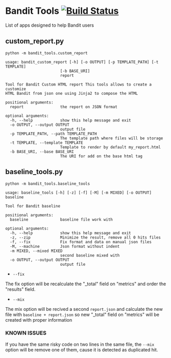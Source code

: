 # Bandit Tools [![Build Status](https://travis-ci.org/ehooo/bandit_tools.svg)](https://travis-ci.org/ehooo/bandit_tools)
List of apps designed to help Bandit users

## custom_report.py
`python -m bandit_tools.custom_report`
```
usage: bandit_custom_report [-h] [-o OUTPUT] [-p TEMPLATE_PATH] [-t TEMPLATE]
                        [-b BASE_URI]
                        report

Tool for Bandit Custom HTML report This tools allows to create a customize
HTML Bandit from json one using Jinja2 to compose the HTML

positional arguments:
  report                the report on JSON format

optional arguments:
  -h, --help            show this help message and exit
  -o OUTPUT, --output OUTPUT
                        output file
  -p TEMPLATE_PATH, --path TEMPLATE_PATH
                        The template path where files will be storage
  -t TEMPLATE, --template TEMPLATE
                        Template to render by default my_report.html
  -b BASE_URI, --base BASE_URI
                        The URI for add on the base html tag
```

## baseline_tools.py
`python -m bandit_tools.baseline_tools`
```
usage: baseline_tools [-h] [-z] [-f] [-M] [-m MIXED] [-o OUTPUT] baseline

Tool for Bandit baseline

positional arguments:
  baseline              baseline file work with

optional arguments:
  -h, --help            show this help message and exit
  -z, --zip             Minimize the result, remove all 0 hits files
  -f, --fix             Fix format and data on manual json files
  -M, --machine         Json format without indent
  -m MIXED, --mixed MIXED
                        second baseline mixed with
  -o OUTPUT, --output OUTPUT
                        output file
```
* `--fix`

The fix option will be recalculate the "_total" field on "metrics"
and order the "results" field.

* `--mix`

The mix option will be recived a second `report.json` and
calculate the new file with `baseline + report.json`
so new "_total" field on "metrics" will be created with proper information

### KNOWN ISSUES
If you have the same risky code on two lines in the same file, the `--mix`
option will be remove one of them, cause it is detected as duplicated hit. 

